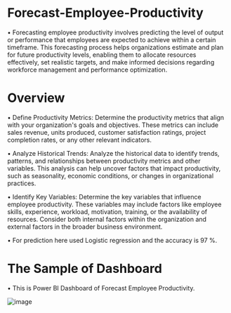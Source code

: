 # Forecast-Employee-Productivity
• Forecasting employee productivity involves predicting the level of output or performance that employees are expected to achieve within a certain timeframe. This forecasting process helps organizations estimate and plan for future productivity levels, enabling them to allocate resources effectively, set realistic targets, and make informed decisions regarding workforce management and performance optimization.

# Overview
• Define Productivity Metrics: Determine the productivity metrics that align with your organization's goals and objectives. These metrics can include sales revenue, units produced, customer satisfaction ratings, project completion rates, or any other relevant indicators.

• Analyze Historical Trends: Analyze the historical data to identify trends, patterns, and relationships between productivity metrics and other variables. This analysis can help uncover factors that impact productivity, such as seasonality, economic conditions, or changes in organizational practices.

• Identify Key Variables: Determine the key variables that influence employee productivity. These variables may include factors like employee skills, experience, workload, motivation, training, or the availability of resources. Consider both internal factors within the organization and external factors in the broader business environment.

• For prediction here used Logistic regression and the accuracy is 97 %.

# The Sample of Dashboard
• This is Power BI Dashboard of Forecast Employee Productivity. 

![image](https://github.com/Amanpandey046/Forecast-Employee-Productivity/assets/69633924/d57a111b-9379-4182-a23c-22346d46688b)

